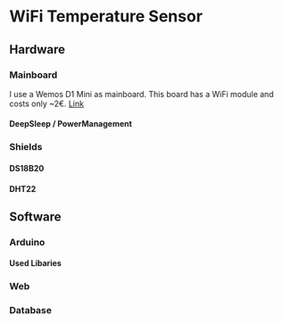 # WiFi Temperature Sensor

## Hardware
### Mainboard
I use a Wemos D1 Mini as mainboard. This board has a WiFi module and costs only ~2€. [Link](https://wiki.wemos.cc/products:d1:d1_mini "Wemos D1 Mini")

#### DeepSleep / PowerManagement

### Shields
#### DS18B20
#### DHT22


## Software

### Arduino
#### Used Libaries
### Web
### Database
